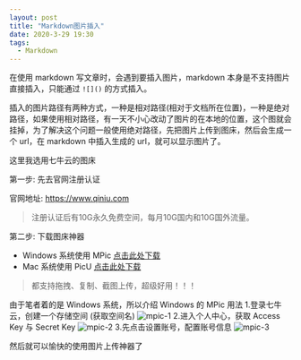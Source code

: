 ```yaml
---
layout: post
title: "Markdown图片插入"
date: 2020-3-29 19:30
tags: 
  - Markdown
---
```


在使用 markdown 写文章时，会遇到要插入图片，markdown 本身是不支持图片直接插入，只能通过 `![]()` 的方式插入。

插入的图片路径有两种方式，一种是相对路径(相对于文档所在位置)，一种是绝对路径，如果使用相对路径，有一天不小心改动了图片的在本地的位置，这个图就会挂掉，为了解决这个问题一般使用绝对路径，先把图片上传到图床，然后会生成一个 url，在 markdown 中插入生成的 url，就可以显示图片了。

这里我选用七牛云的图床

第一步: 先去官网注册认证

官网地址: https://www.qiniu.com

>注册认证后有10G永久免费空间，每月10G国内和10G国外流量。

<!-- more -->
第二步: 下载图床神器
  + Windows 系统使用 MPic [点击此处下载](http://file.lzhaofu.cn/MPic%202.2.1.3.rar)
  + Mac 系统使用 PicU [点击此处下载](https://github.com/chenxtdo/UPImageMacApp/releases/download/1.54/PicU-1.54.dmg)

> 都支持拖拽、复制、截图上传，超级好用！！！

由于笔者着的是 Windows 系统，所以介绍 Windows 的 MPic 用法
  1.登录七牛云，创建一个存储空间 (获取空间名)
  ![mpic-1](http://q7yhi2vue.bkt.clouddn.com/image/mpic-1.png)
  2.进入个人中心，获取 Access Key 与 Secret Key
  ![mpic-2](http://q7yhi2vue.bkt.clouddn.com/image/mpic-2.png)
  3.先点击设置账号，配置账号信息
  ![mpic-3](http://q7yhi2vue.bkt.clouddn.com/image/mpic-3.png)

  然后就可以愉快的使用图片上传神器了